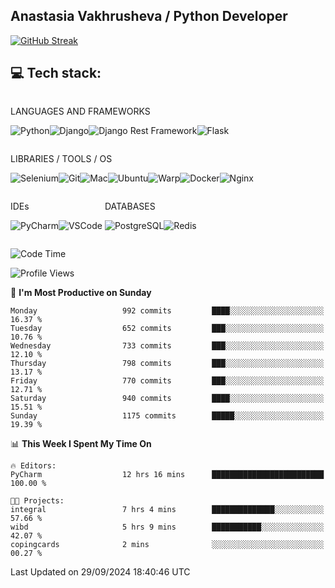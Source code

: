 ## Anastasia Vakhrusheva / Python Developer

<a href="https://git.io/streak-stats"><img src="https://streak-stats.demolab.com?user=KetKode&theme=transparent&mode=weekly" alt="GitHub Streak" /></a>

## **💻 Tech stack:**

<div style="display: inline-block;">

LANGUAGES AND FRAMEWORKS

<img alt="Python" src="https://img.shields.io/badge/Python-FFD43B?style=for-the-badge&logo=python&logoColor=blue" /><img alt="Django" src="https://img.shields.io/badge/Django-092E20?style=for-the-badge&logo=django&logoColor=green" /><img alt="Django Rest Framework" src="https://img.shields.io/badge/django%20rest-ff1709?style=for-the-badge&logo=django&logoColor=white" /><img alt="Flask" src="https://img.shields.io/badge/Flask-000000?style=for-the-badge&logo=flask&logoColor=white" />

</div>

<div style="display: inline-block;">
  
LIBRARIES / TOOLS / OS

<img alt="Selenium" src="https://img.shields.io/badge/Selenium-43B02A?style=for-the-badge&logo=Selenium&logoColor=white" /><img alt="Git" src="https://img.shields.io/badge/GIT-E44C30?style=for-the-badge&logo=git&logoColor=white" /><img alt="Mac" src="https://img.shields.io/badge/mac%20os-000000?style=for-the-badge&logo=apple&logoColor=white" /><img alt="Ubuntu" src="https://img.shields.io/badge/Ubuntu-E95420?style=for-the-badge&logo=ubuntu&logoColor=white" /><img alt="Warp" src="https://img.shields.io/badge/warp-01A4FF?style=for-the-badge&logo=warp&logoColor=white" /><img alt="Docker" src="https://img.shields.io/badge/Docker-2CA5E0?style=for-the-badge&logo=docker&logoColor=white" /><img alt="Nginx" src="https://img.shields.io/badge/Nginx-009639?style=for-the-badge&logo=nginx&logoColor=white" />

</div>

<div style="display: inline-block;">

IDEs

<img alt="PyCharm" src="https://img.shields.io/badge/PyCharm-000000.svg?&style=for-the-badge&logo=PyCharm&logoColor=white" /><img alt="VSCode" src="https://img.shields.io/badge/VSCode-0078D4?style=for-the-badge&logo=visual%20studio%20code&logoColor=white" />

</div>

<div style="display: inline-block;">
  
DATABASES

<img alt="PostgreSQL" src="https://img.shields.io/badge/PostgreSQL-316192?style=for-the-badge&logo=postgresql&logoColor=white" /><img alt="Redis" src="https://img.shields.io/badge/redis-%23DD0031.svg?&style=for-the-badge&logo=redis&logoColor=white" />

</div>
                    
<br/>

<!--START_SECTION:waka-->
![Code Time](http://img.shields.io/badge/Code%20Time-118%20hrs%205%20mins-blue)

![Profile Views](http://img.shields.io/badge/Profile%20Views-0-blue)

📅 **I'm Most Productive on Sunday** 

```text
Monday                   992 commits         ████░░░░░░░░░░░░░░░░░░░░░   16.37 % 
Tuesday                  652 commits         ███░░░░░░░░░░░░░░░░░░░░░░   10.76 % 
Wednesday                733 commits         ███░░░░░░░░░░░░░░░░░░░░░░   12.10 % 
Thursday                 798 commits         ███░░░░░░░░░░░░░░░░░░░░░░   13.17 % 
Friday                   770 commits         ███░░░░░░░░░░░░░░░░░░░░░░   12.71 % 
Saturday                 940 commits         ████░░░░░░░░░░░░░░░░░░░░░   15.51 % 
Sunday                   1175 commits        █████░░░░░░░░░░░░░░░░░░░░   19.39 % 
```


📊 **This Week I Spent My Time On** 

```text
🔥 Editors: 
PyCharm                  12 hrs 16 mins      █████████████████████████   100.00 % 

🐱‍💻 Projects: 
integral                 7 hrs 4 mins        ██████████████░░░░░░░░░░░   57.66 % 
wibd                     5 hrs 9 mins        ███████████░░░░░░░░░░░░░░   42.07 % 
copingcards              2 mins              ░░░░░░░░░░░░░░░░░░░░░░░░░   00.27 % 
```


 Last Updated on 29/09/2024 18:40:46 UTC
<!--END_SECTION:waka-->

</div>

